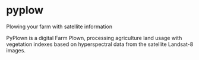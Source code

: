 # pyplow
Plowing your farm with satellite information

PyPlown is a digital Farm Plown, processing agriculture land usage with vegetation indexes based on hyperspectral data from the satellite Landsat-8 images.
